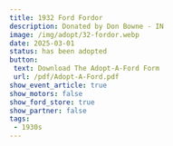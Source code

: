 ```yaml
---
title: 1932 Ford Fordor
description: Donated by Don Bowne - IN
image: /img/adopt/32-fordor.webp
date: 2025-03-01
status: has been adopted
button: 
 text: Download The Adopt-A-Ford Form
 url: /pdf/Adopt-A-Ford.pdf
show_event_article: true
show_motors: false
show_ford_store: true
show_partner: false
tags: 
 - 1930s
---
```


